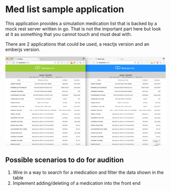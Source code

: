 # Med list sample application

This application provides a simulation medication list that is backed by a mock rest server written in go. That is not the important 
part here but look at it as something that you cannot touch and must deal with. 

There are 2 applications that could be used, a reactjs version and an emberjs version.

![Image of both apps running](Emberjs_and_React_App.png)

## Possible scenarios to do for audition

1. Wire in a way to search for a medication and filter the data shown in the table
2. Implement adding/deleting of a medication into the front end
